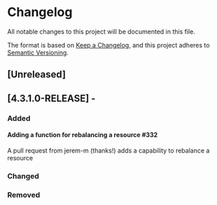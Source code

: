 # Changelog
All notable changes to this project will be documented in this file.

The format is based on [Keep a Changelog](https://keepachangelog.com/en/1.0.0/),
and this project adheres to [Semantic Versioning](https://semver.org/spec/v2.0.0.html).

## [Unreleased]

## [4.3.1.0-RELEASE] -
### Added


#### Adding a function for rebalancing a resource #332

A pull request from jerem-m (thanks!) adds a capability to rebalance a resource

### Changed


### Removed

